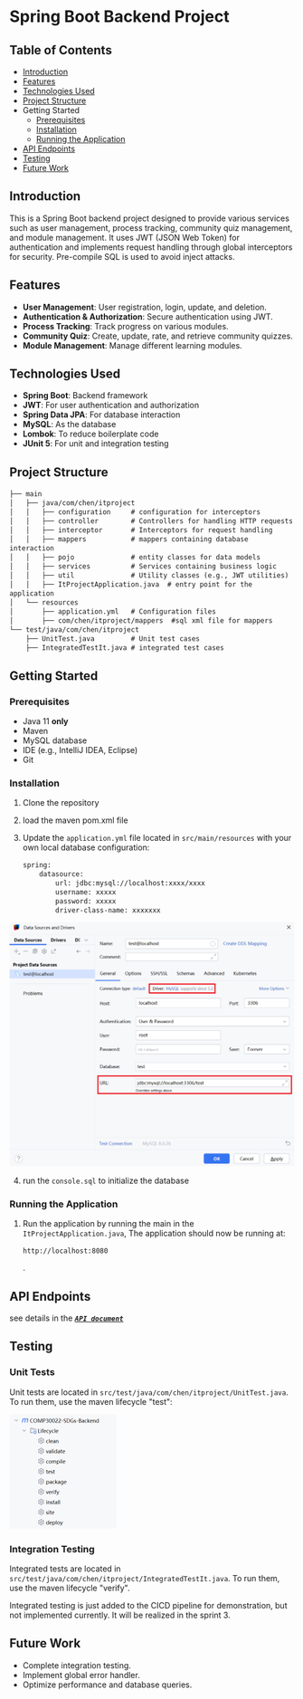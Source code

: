 # Spring Boot Backend Project

## Table of Contents

- [Introduction](#introduction)
- [Features](#features)
- [Technologies Used](#technologies-used)
- [Project Structure](#project-structure)
- Getting Started
  - [Prerequisites](#prerequisites)
  - [Installation](#installation)
  - [Running the Application](#running-the-application)
- [API Endpoints](#api-endpoints)
- [Testing](#testing)
- [Future Work](#future-work)

## Introduction

This is a Spring Boot backend project designed to provide various services such as user management, process tracking, community quiz management, and module management. It uses JWT (JSON Web Token) for authentication and implements request handling through global interceptors for security. Pre-compile SQL is used to avoid inject attacks.

## Features

- **User Management**: User registration, login, update, and deletion.
- **Authentication & Authorization**: Secure authentication using JWT.
- **Process Tracking**: Track progress on various modules.
- **Community Quiz**: Create, update, rate, and retrieve community quizzes.
- **Module Management**: Manage different learning modules.

## Technologies Used

- **Spring Boot**: Backend framework
- **JWT**: For user authentication and authorization
- **Spring Data JPA**: For database interaction
- **MySQL**: As the database
- **Lombok**: To reduce boilerplate code
- **JUnit 5**: For unit and integration testing

## Project Structure

```
├── main
│   ├── java/com/chen/itproject
│	│	├── configuration     # configuration for interceptors
│   │   ├── controller        # Controllers for handling HTTP requests
│   │   ├── interceptor       # Interceptors for request handling
│	│	├── mappers           # mappers containing database interaction
│   │   ├── pojo              # entity classes for data models
│   │   ├── services          # Services containing business logic
│   │   ├── util              # Utility classes (e.g., JWT utilities)
│	│	├── ItProjectApplication.java  # entry point for the application
│   └── resources
│       ├── application.yml   # Configuration files
│		├── com/chen/itproject/mappers  #sql xml file for mappers
└── test/java/com/chen/itproject
    ├── UnitTest.java         # Unit test cases
    ├── IntegratedTestIt.java # integrated test cases
```

## Getting Started

### Prerequisites

- Java 11 **only**
- Maven
- MySQL database
- IDE (e.g., IntelliJ IDEA, Eclipse)
- Git

### Installation

1. Clone the repository

2. load the maven pom.xml file

3. Update the `application.yml` file located in `src/main/resources` with your own local database configuration:

   ```
   spring:
       datasource:
           url: jdbc:mysql://localhost:xxxx/xxxx
           username: xxxxx
           password: xxxxx
           driver-class-name: xxxxxxx
   ```

<img src="img/Untitled.png" alt="Untitled" style="zoom:50%;" />

4. run the `console.sql` to initialize the database

### Running the Application

1. Run the application by running the main in the `ItProjectApplication.java`, The application should now be running at:

   ```
   http://localhost:8080
   ```

   .

## API Endpoints

see details in the ***<u>`API document`</u>***

## Testing

### Unit Tests

Unit tests are located in `src/test/java/com/chen/itproject/UnitTest.java`. To run them, use the maven lifecycle "test":

<img src="img/image-20240925214013298.png" alt="image-20240925214013298" style="zoom:50%;" />

### Integration Testing

Integrated tests are located in `src/test/java/com/chen/itproject/IntegratedTestIt.java`. To run them, use the maven lifecycle "verify". 

Integrated testing is just added to the CICD pipeline for demonstration, but not implemented currently. It will be realized in the sprint 3.

## Future Work

- Complete integration testing.
- Implement global error handler.
- Optimize performance and database queries.
